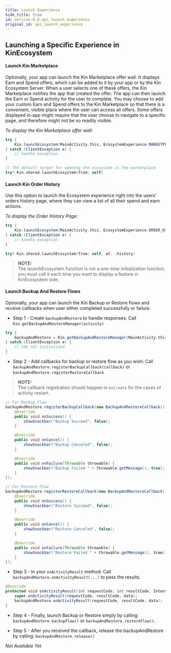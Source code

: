 ```yaml
---
title: Launch Experience
hide_title: true
id: version-0.8-api_launch_experience
original_id: api_launch_experience
---
```


## Launching a Specific Experience in KinEcosystem

#### Launch Kin Marketplace
Optionally, your app can launch the Kin Marketplace offer wall. It displays Earn and Spend offers, which can be added to it by your app or by the Kin Ecosystem Server. When a user selects one of these offers, the Kin Marketplace notifies the app that created the offer. The app can then launch the Earn or Spend activity for the user to complete.
You may choose to add your custom Earn and Spend offers to the Kin Marketplace so that there is a convenient, visible place where the user can access all offers. Some offers displayed in-app might require that the user choose to navigate to a specific page, and therefore might not be so readily visible.

*To display the Kin Marketplace offer wall:*

<!--DOCUSAURUS_CODE_TABS-->
<!--Android-->
```java
try {
    Kin.launchEcosystem(MainActivity.this, EcosystemExperience.MARKETPLACE);
} catch (ClientException e) {
    // handle exception
}
```
<!--iOS-->
```swift
// The default target for opening the ecosystem is the marketplace
try? Kin.shared.launchEcosystem(from: self)
```
<!--END_DOCUSAURUS_CODE_TABS-->

#### Launch Kin Order History
Use this option to launch the Ecosystem experience right into the users’ orders history page, where they can view a list of all their spend and earn actions.

*To display the Order History Page:*

<!--DOCUSAURUS_CODE_TABS-->
<!--Android-->
```java
try {
    Kin.launchEcosystem(MainActivity.this, EcosystemExperience.ORDER_HISTORY);
} catch (ClientException e) {
    // handle exception
}
```

<!--iOS-->
```swift
try? Kin.shared.launchEcosystem(from: self, at: .history)
```
<!--END_DOCUSAURUS_CODE_TABS-->

> **NOTE:**  
> The launchEcosystem function is not a one-time initialization function, you must call it each time you want to display a feature in KinEcosystem side.

#### Launch Backup And Restore Flows ###
Optionally, your app can launch the Kin Backup or Restore flows and receive callbacks when user either completed successfully or failure.

<!--DOCUSAURUS_CODE_TABS-->
<!--Android-->
* Step 1 - Create `backupAndRestore` to handle responses:
Call `Kin.getBackupAndRestoreManager(activity)`
```java
try {
    backupAndRestore = Kin.getBackupAndRestoreManager(MainActivity.this);
} catch (ClientException e) {
    // sdk not initialized
}
```

* Step 2 - Add callbacks for backup or restore flow as you wish:
Call `backupAndRestore.registerBackupCallback(callback)` or `backupAndRestore.registerRestoreCallback`

> **NOTE:**  
> The callback registration should happen in `onCreate` for the cases of activity restart.

```java
// For Backup Flow
backupAndRestore.registerBackupCallback(new BackupAndRestoreCallback() {
    @Override
    public void onSuccess() {
        showSnackbar("Backup Succeed", false);
    }

    @Override
    public void onCancel() {
        showSnackbar("Backup Canceled", false);
    }

    @Override
    public void onFailure(Throwable throwable) {
        showSnackbar("Backup Failed " + throwable.getMessage(), true);
    }
});

// For Restore Flow
backupAndRestore.registerRestoreCallback(new BackupAndRestoreCallback() {
    @Override
    public void onSuccess() {
        showSnackbar("Restore Succeed", false);
    }

    @Override
    public void onCancel() {
        showSnackbar("Restore Canceled", false);
    }

    @Override
    public void onFailure(Throwable throwable) {
        showSnackbar("Restore Failed " + throwable.getMessage(), true);
    }
});
```

* Step 3 - In your `onActivityResult` method: Call `backupAndRestore.onActivityResult(...)` to pass the results.
```java
@Override
protected void onActivityResult(int requestCode, int resultCode, Intent data) {
    super.onActivityResult(requestCode, resultCode, data);
    backupAndRestore.onActivityResult(requestCode, resultCode, data);
}
```

* Step 4 - Finally, launch Backup or Restore simply by calling: `backupAndRestore.backupFlow()` or `backupAndRestore.restoreFlow()`.

* Step 5 - After you received the callback, release the backupAndRestore by calling: `backupAndRestore.release()`
<!--iOS-->
*Not Available Yet*
<!--END_DOCUSAURUS_CODE_TABS-->
